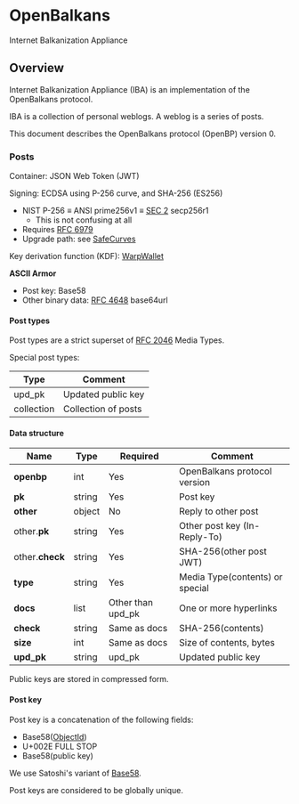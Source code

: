 # OpenBalkans

Internet Balkanization Appliance

## Overview

Internet Balkanization Appliance (IBA) is an implementation of the OpenBalkans protocol.

IBA is a collection of personal weblogs. A weblog is a series of posts.

This document describes the OpenBalkans protocol (OpenBP) version 0.

### Posts

Container: JSON Web Token (JWT)

Signing: ECDSA using P-256 curve, and SHA-256 (ES256)

- NIST P-256 ≡ ANSI prime256v1 ≡ [SEC 2](http://www.secg.org/sec2-v2.pdf) secp256r1
    - This is not confusing at all
- Requires [RFC 6979](https://tools.ietf.org/html/rfc6979)
- Upgrade path: see [SafeCurves](https://safecurves.cr.yp.to/)

Key derivation function (KDF): [WarpWallet](https://keybase.io/warp)

**ASCII Armor**

- Post key: Base58
- Other binary data: [RFC 4648](https://tools.ietf.org/html/rfc4648) base64url

#### Post types

Post types are a strict superset of [RFC 2046](https://tools.ietf.org/html/rfc2046) Media Types.

Special post types:

| Type | Comment
| --- | ---
| upd_pk | Updated public key
| collection | Collection of posts

#### Data structure

| Name | Type | Required | Comment
| --- | --- | --- | ---
| **openbp** | int | Yes | OpenBalkans protocol version
| **pk** | string | Yes | Post key
| **other** | object | No | Reply to other post
| other.**pk** | string | Yes | Other post key (In-Reply-To)
| other.**check** | string | Yes | SHA-256(other post JWT)
| **type** | string | Yes | Media Type(contents) or special
| **docs** | list | Other than upd_pk | One or more hyperlinks
| **check** | string | Same as docs | SHA-256(contents)
| **size** | int | Same as docs | Size of contents, bytes
| **upd_pk** | string | upd_pk | Updated public key

Public keys are stored in compressed form.

#### Post key

Post key is a concatenation of the following fields:

* Base58([ObjectId][ObjectId])
* U+002E FULL STOP
* Base58(public key)

We use Satoshi's variant of [Base58][Base58].

Post keys are considered to be globally unique.

[ObjectId]: https://docs.mongodb.com/manual/reference/method/ObjectId/
[Base58]: https://github.com/bitcoin/bitcoin/blob/master/src/base58.cpp
